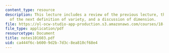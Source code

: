 ```yaml
---
content_type: resource
description: This lecture includes a review of the previous lecture, the introduction
  of the next definition of variety, and a discussion of dimension.
file: https://ol-ocw-studio-app-production.s3.amazonaws.com/courses/18-725-algebraic-geometry-fall-2003/ca444f6cb6009d2b7d3c8ea810cf68e4_notes101603.pdf
file_type: application/pdf
resourcetype: Document
title: notes101603.pdf
uid: ca444f6c-b600-9d2b-7d3c-8ea810cf68e4
---
```

